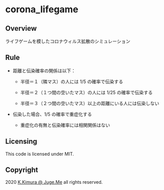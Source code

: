 # corona_lifegame


## Overview

ライフゲームを模したコロナウィルス拡散のシミュレーション


## Rule

- 距離と伝染確率の関係は以下：

  - 半径＝１（隣マス）の人には 1/5 の確率で伝染する

  - 半径＝２（１つ間の空いたマス）の人には 1/25 の確率で伝染する

  - 半径＝３（２つ間の空いたマス）以上の距離にいる人には伝染しない

- 伝染した場合、1/5 の確率で重症化する

  - 重症化の有無と伝染確率には相関関係はない


## Licensing

This code is licensed under MIT.


## Copyright

2020 [K.Kimura @ Juge.Me](https://github.com/dotnsf) all rights reserved.
